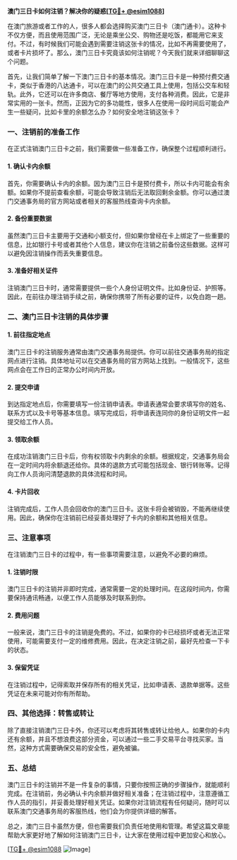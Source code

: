 **澳门三日卡如何注销？解决你的疑惑[[TG💪+ @esim1088](https://t.me/s/esim1088)]**

在澳门旅游或者工作的人，很多人都会选择购买澳门三日卡（澳门通卡）。这种卡不仅方便，而且使用范围广泛，无论是乘坐公交、购物还是吃饭，都能用它来支付。不过，有时候我们可能会遇到需要注销这张卡的情况，比如不再需要使用了，或者卡片损坏了。那么，澳门三日卡究竟该如何注销呢？今天我们就来详细聊聊这个问题。

首先，让我们简单了解一下澳门三日卡的基本情况。澳门三日卡是一种预付费交通卡，类似于香港的八达通卡，可以在澳门的公共交通工具上使用，包括公交车和轻轨。此外，它还可以在许多商店、餐厅等地方使用，支付各种消费。因此，它是非常实用的一张卡。然而，正因为它的多功能性，很多人在使用一段时间后可能会产生一些疑问，比如卡里的余额怎么办？如何安全地注销这张卡？

### **一、注销前的准备工作**

在正式注销澳门三日卡之前，我们需要做一些准备工作，确保整个过程顺利进行。

#### **1. 确认卡内余额**
首先，你需要确认卡内的余额。因为澳门三日卡是预付费卡，所以卡内可能会有余额。如果你不提前查看余额，可能会导致注销后无法取回剩余金额。你可以通过澳门交通事务局的官方网站或者相关的客服热线查询卡内余额。

#### **2. 备份重要数据**
虽然澳门三日卡主要用于交通和小额支付，但如果你曾经在卡上绑定了一些重要的信息，比如银行卡号或者其他个人信息，建议你在注销之前备份这些数据。这样可以避免因注销操作而丢失重要信息。

#### **3. 准备好相关证件**
注销澳门三日卡时，通常需要提供一些个人身份证明文件。比如身份证、护照等。因此，在前往办理注销手续之前，确保你携带了所有必要的证件，以免白跑一趟。

### **二、澳门三日卡注销的具体步骤**

#### **1. 前往指定地点**
澳门三日卡的注销服务通常由澳门交通事务局提供。你可以前往交通事务局的指定网点进行注销。具体地址可以在交通事务局的官方网站上找到。一般情况下，这些网点会在工作日的正常办公时间内开放。

#### **2. 提交申请**
到达指定地点后，你需要填写一份注销申请表。申请表通常会要求填写你的姓名、联系方式以及卡号等基本信息。填写完成后，将申请表连同你的身份证明文件一起提交给工作人员。

#### **3. 领取余额**
在成功注销澳门三日卡后，你有权领取卡内剩余的余额。根据规定，交通事务局会在一定时间内将余额退还给你。具体的退款方式可能包括现金、银行转账等。记得向工作人员询问清楚退款的具体流程和时间。

#### **4. 卡片回收**
注销完成后，工作人员会回收你的澳门三日卡。这张卡将会被销毁，不能再继续使用。因此，确保你在注销前已经妥善处理好了卡内的余额和其他相关信息。

### **三、注意事项**

在注销澳门三日卡的过程中，有一些事项需要注意，以避免不必要的麻烦。

#### **1. 注销时限**
澳门三日卡的注销并非即时完成，通常需要一定的处理时间。在这段时间内，你需要保持通讯畅通，以便工作人员能够及时联系到你。

#### **2. 费用问题**
一般来说，澳门三日卡的注销是免费的。不过，如果你的卡已经损坏或者无法正常使用，可能需要支付一定的维修费用。因此，在决定注销之前，最好先检查一下卡的状态。

#### **3. 保留凭证**
在注销过程中，记得索取并保存所有的相关凭证，比如申请表、退款单据等。这些凭证在未来可能对你有所帮助。

### **四、其他选择：转售或转让**

除了直接注销澳门三日卡外，你还可以考虑将其转售或转让给他人。如果你的卡内还有余额，并且不想浪费这部分资金，可以通过一些二手交易平台寻找买家。当然，这种方式需要确保交易的安全性，避免被骗。

### **五、总结**

澳门三日卡的注销并不是一件复杂的事情，只要你按照正确的步骤操作，就能顺利完成。在注销前，务必确认卡内余额并做好相关准备；在注销过程中，注意遵循工作人员的指引，并妥善处理好相关凭证。如果你对注销流程有任何疑问，随时可以联系澳门交通事务局的客服热线，他们会为你提供详细的解答。

总之，澳门三日卡虽然方便，但也需要我们负责任地使用和管理。希望这篇文章能帮助大家更好地了解如何注销澳门三日卡，让大家在使用过程中更加安心和放心。

[[TG💪+ @esim1088](https://t.me/s/esim1088) ![Image](https://i.postimg.cc/4NQfJmqS/Snipaste-2025-05-13-00-14-12.png)]